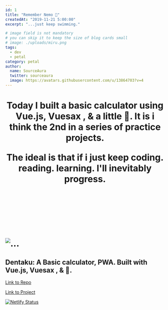```yaml
---
id: 1
title: "Remember Nemo 🎣"
createdAt: "2019-11-21 5:00:00"
excerpt: "...just keep swimming."

# image field is not mandatory
# you can skip it to keep the size of blog cards small
# image: ./uploads/miru.png
tags:
  - dev
  - petal
category: petal
author:
  name: SourceAura
  twitter: sourceaura
  image: https://avatars.githubusercontent.com/u/13864703?v=4
---
```

<h1 align="center">
Today I built a basic calculator using Vue.js, Vuesax , & a little 💜.
It is i think the 2nd in a series of practice projects.

The ideal is that if i just keep coding. reading. learning. I'll inevitably progress.
<h1>

<br>
<br>
<br>

![...](/uploads/dentaku.png)

## Dentaku: A Basic calculator, PWA. Built with Vue.js, Vuesax , & 💜.

[Link to Repo](https://github.com/SourceAura/Dentaku)

[Link to Project](https://dentaku.netlify.com)

[![Netlify Status](https://api.netlify.com/api/v1/badges/1e89f57c-185a-45e3-a537-646d97b9a10e/deploy-status)](https://app.netlify.com/sites/dentaku/deploys)
